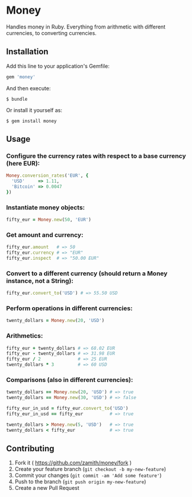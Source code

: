 # Money

Handles money in Ruby. Everything from arithmetic with different currencies, to
converting currencies.

## Installation

Add this line to your application's Gemfile:

```ruby
gem 'money'
```

And then execute:

    $ bundle

Or install it yourself as:

    $ gem install money

## Usage

### Configure the currency rates with respect to a base currency (here EUR):

```ruby
Money.conversion_rates('EUR', {
  'USD'     => 1.11,
  'Bitcoin' => 0.0047
})
```

### Instantiate money objects:

```ruby
fifty_eur = Money.new(50, 'EUR')
```

### Get amount and currency:

```ruby
fifty_eur.amount   # => 50
fifty_eur.currency # => "EUR"
fifty_eur.inspect  # => "50.00 EUR"
```

### Convert to a different currency (should return a Money instance, not a String):

```ruby
fifty_eur.convert_to('USD') # => 55.50 USD
```

### Perform operations in different currencies:

```ruby
twenty_dollars = Money.new(20, 'USD')
```

### Arithmetics:

```ruby
fifty_eur + twenty_dollars # => 68.02 EUR
fifty_eur - twenty_dollars # => 31.98 EUR
fifty_eur / 2              # => 25 EUR
twenty_dollars * 3         # => 60 USD
```

### Comparisons (also in different currencies):

```ruby
twenty_dollars == Money.new(20, 'USD') # => true
twenty_dollars == Money.new(30, 'USD') # => false

fifty_eur_in_usd = fifty_eur.convert_to('USD')
fifty_eur_in_usd == fifty_eur          # => true

twenty_dollars > Money.new(5, 'USD')   # => true
twenty_dollars < fifty_eur             # => true
```

## Contributing

1. Fork it ( https://github.com/zamith/money/fork )
2. Create your feature branch (`git checkout -b my-new-feature`)
3. Commit your changes (`git commit -am 'Add some feature'`)
4. Push to the branch (`git push origin my-new-feature`)
5. Create a new Pull Request

